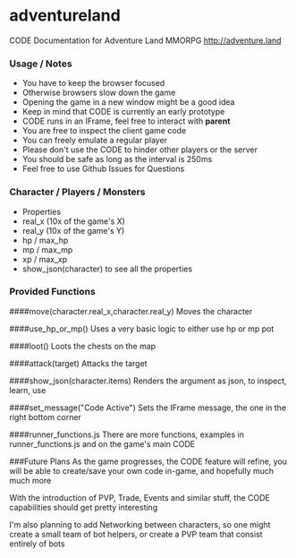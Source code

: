 # adventureland
CODE Documentation for Adventure Land MMORPG http://adventure.land

### Usage / Notes
* You have to keep the browser focused
* Otherwise browsers slow down the game
* Opening the game in a new window might be a good idea
* Keep in mind that CODE is currently an early prototype
* CODE runs in an IFrame, feel free to interact with **parent**
* You are free to inspect the client game code
* You can freely emulate a regular player
* Please don't use the CODE to hinder other players or the server
* You should be safe as long as the interval is 250ms
* Feel free to use Github Issues for Questions

### Character / Players / Monsters

* Properties
 * real_x (10x of the game's X)
 * real_y (10x of the game's Y)
 * hp / max_hp
 * mp / max_mp
 * xp / max_xp
* show_json(character) to see all the properties

### Provided Functions

####move(character.real_x,character.real_y)
Moves the character

####use_hp_or_mp()
Uses a very basic logic to either use hp or mp pot

####loot()
Loots the chests on the map

####attack(target)
Attacks the target

####show_json(character.items)
Renders the argument as json, to inspect, learn, use

####set_message("Code Active")
Sets the IFrame message, the one in the right bottom corner

####runner_functions.js
There are more functions, examples in runner_functions.js and on the game's main CODE

###Future Plans
As the game progresses, the CODE feature will refine, you will be able to create/save your own code in-game, and hopefully much much more

With the introduction of PVP, Trade, Events and similar stuff, the CODE capabilities should get pretty interesting

I'm also planning to add Networking between characters, so one might create a small team of bot helpers, or create a PVP team that consist entirely of bots
